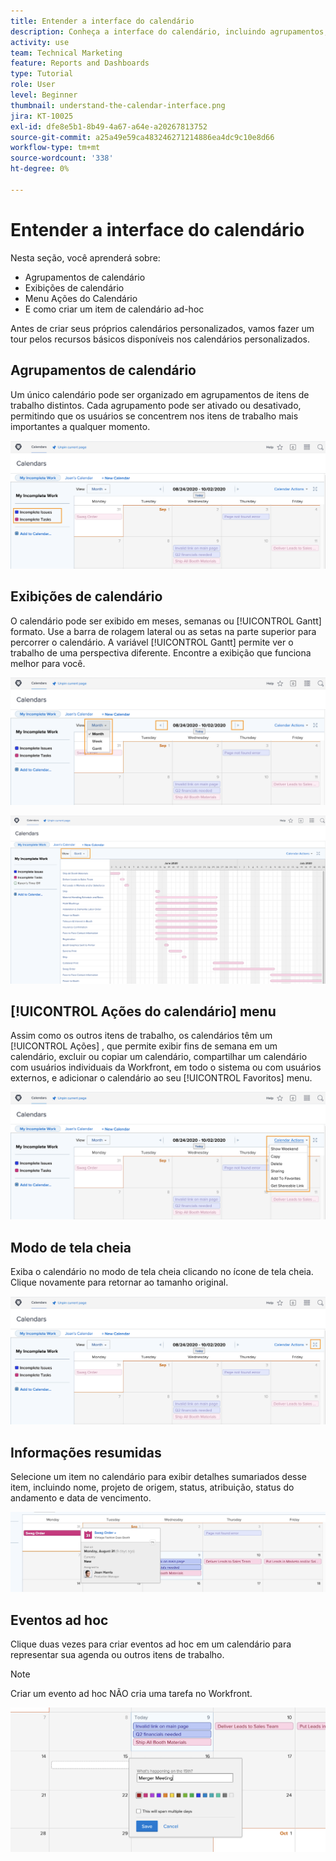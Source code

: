 ```yaml
---
title: Entender a interface do calendário
description: Conheça a interface do calendário, incluindo agrupamentos, visualizações e ações.
activity: use
team: Technical Marketing
feature: Reports and Dashboards
type: Tutorial
role: User
level: Beginner
thumbnail: understand-the-calendar-interface.png
jira: KT-10025
exl-id: dfe8e5b1-8b49-4a67-a64e-a20267813752
source-git-commit: a25a49e59ca483246271214886ea4dc9c10e8d66
workflow-type: tm+mt
source-wordcount: '338'
ht-degree: 0%

---
```


# Entender a interface do calendário

Nesta seção, você aprenderá sobre:

* Agrupamentos de calendário
* Exibições de calendário
* Menu Ações do Calendário
* E como criar um item de calendário ad-hoc

Antes de criar seus próprios calendários personalizados, vamos fazer um tour pelos recursos básicos disponíveis nos calendários personalizados.

## Agrupamentos de calendário

Um único calendário pode ser organizado em agrupamentos de itens de trabalho distintos. Cada agrupamento pode ser ativado ou desativado, permitindo que os usuários se concentrem nos itens de trabalho mais importantes a qualquer momento.

![Uma imagem da tela do calendário](assets/calendar-1-1a.png)

## Exibições de calendário

O calendário pode ser exibido em meses, semanas ou [!UICONTROL Gantt] formato. Use a barra de rolagem lateral ou as setas na parte superior para percorrer o calendário. A variável [!UICONTROL Gantt] permite ver o trabalho de uma perspectiva diferente. Encontre a exibição que funciona melhor para você.

![Uma imagem da tela do calendário na exibição mensal](assets/calendar-1-1b.png)


![Uma imagem da tela do calendário no [!UICONTROL Gantt] exibir](assets/calendar-1-1bb.png)

## [!UICONTROL Ações do calendário] menu

Assim como os outros itens de trabalho, os calendários têm um [!UICONTROL Ações] , que permite exibir fins de semana em um calendário, excluir ou copiar um calendário, compartilhar um calendário com usuários individuais da Workfront, em todo o sistema ou com usuários externos, e adicionar o calendário ao seu [!UICONTROL Favoritos] menu.

![Uma imagem do [!UICONTROL Ações do calendário] tela](assets/calendar-1-1c.png)

## Modo de tela cheia

Exiba o calendário no modo de tela cheia clicando no ícone de tela cheia. Clique novamente para retornar ao tamanho original.

![Uma imagem do botão do modo de tela cheia de um calendário](assets/calendar-1-1d.png)

## Informações resumidas

Selecione um item no calendário para exibir detalhes sumariados desse item, incluindo nome, projeto de origem, status, atribuição, status do andamento e data de vencimento.

![Uma imagem da tela de detalhes do resumo de um item de calendário](assets/calendar-1-2.png)

## Eventos ad hoc

Clique duas vezes para criar eventos ad hoc em um calendário para representar sua agenda ou outros itens de trabalho.

>[!NOTE]
>
>Criar um evento ad hoc NÃO cria uma tarefa no Workfront.

![Uma imagem de adicionar um evento ad hoc a um calendário](assets/calendar-1-3.png)
